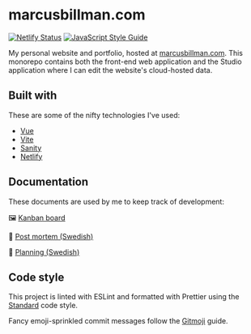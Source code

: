 # marcusbillman.com

[![Netlify Status](https://api.netlify.com/api/v1/badges/a356e4ba-4f3a-4af9-b518-5005f42fb830/deploy-status)](https://app.netlify.com/sites/keen-bhabha-0efbc3/deploys) [![JavaScript Style Guide](https://img.shields.io/badge/code_style-standard-brightgreen.svg)](https://standardjs.com)

My personal website and portfolio, hosted at [marcusbillman.com](https://marcusbillman.com). This monorepo contains both the front-end web application and the Studio application where I can edit the website's cloud-hosted data.

## Built with

These are some of the nifty technologies I've used:

- [Vue](https://vuejs.org/)
- [Vite](https://vitejs.dev/)
- [Sanity](https://www.sanity.io)
- [Netlify](https://www.netlify.com/)

## Documentation

These documents are used by me to keep track of development:

🖼 [Kanban board](https://github.com/NTIG-Umea/projekt-marcusbillman/projects/1)

📑 [Post mortem (Swedish)](https://github.com/NTIG-Umea/projekt-marcusbillman/wiki/Post-mortem)

📑 [Planning (Swedish)](https://github.com/NTIG-Umea/projekt-marcusbillman/wiki/Planering)

## Code style

This project is linted with ESLint and formatted with Prettier using the [Standard](https://standardjs.com) code style.

Fancy emoji-sprinkled commit messages follow the [Gitmoji](https://gitmoji.dev/) guide.
